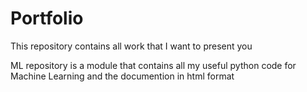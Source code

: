 # Portfolio
This repository contains all work that I want to present you

ML repository is a module that contains all my useful python code for Machine Learning and the documention in html format
